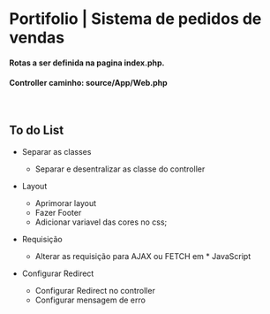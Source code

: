 # Portifolio | Sistema de pedidos de vendas

#### Rotas a ser definida na pagina index.php. 
#### Controller caminho:  source/App/Web.php 
&nbsp; 
## To do List

* Separar as classes
  * Separar e desentralizar as classe do controller

* Layout
  * Aprimorar layout
  * Fazer Footer
  * Adicionar variavel das cores no css;
* Requisição
  * Alterar as requisição para AJAX ou FETCH em * JavaScript
* Configurar Redirect
  * Configurar Redirect no controller
  * Configurar mensagem de erro


